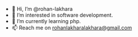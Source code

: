 - 👋 Hi, I’m @rohan-lakhara
- 👀 I’m interested in software development.
- 🌱 I’m currently learning php.
- 📫 Reach me on rohanlakharalakhara@gmail.com

<!---
rohan-lakhara/rohan-lakhara is a ✨ special ✨ repository because its `README.md` (this file) appears on your GitHub profile.
You can click the Preview link to take a look at your changes.
--->
